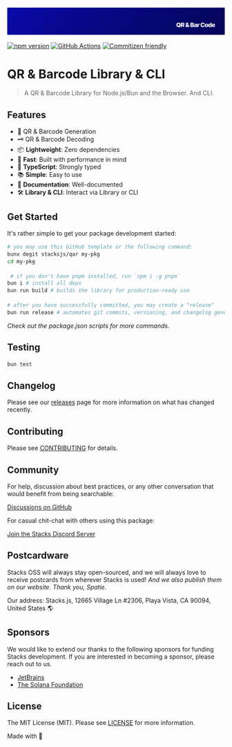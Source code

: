 <p align="center"><img src=".github/art/cover.jpg" alt="Social Card of this repo"></p>

[![npm version][npm-version-src]][npm-version-href]
[![GitHub Actions][github-actions-src]][github-actions-href]
[![Commitizen friendly](https://img.shields.io/badge/commitizen-friendly-brightgreen.svg)](http://commitizen.github.io/cz-cli/)
<!-- [![npm downloads][npm-downloads-src]][npm-downloads-href] -->
<!-- [![Codecov][codecov-src]][codecov-href] -->

# QR & Barcode Library & CLI

> A QR & Barcode Library for Node.js/Bun and the Browser. And CLI.

## Features

- 🤖 QR & Barcode Generation
- 🗝️ QR & Barcode Decoding
- 📦 **Lightweight**: Zero dependencies
- 🚀 **Fast**: Built with performance in mind
- 📜 **TypeScript**: Strongly typed
- 📚 **Simple**: Easy to use
- 📖 **Documentation**: Well-documented
- 🛠 **Library & CLI**: Interact via Library or CLI

## Get Started

It's rather simple to get your package development started:

```bash
# you may use this GitHub template or the following command:
bunx degit stacksjs/qar my-pkg
cd my-pkg

 # if you don't have pnpm installed, run `npm i -g pnpm`
bun i # install all deps
bun run build # builds the library for production-ready use

# after you have successfully committed, you may create a "release"
bun run release # automates git commits, versioning, and changelog generations
```

_Check out the package.json scripts for more commands._

## Testing

```bash
bun test
```

## Changelog

Please see our [releases](https://github.com/stackjs/qar/releases) page for more information on what has changed recently.

## Contributing

Please see [CONTRIBUTING](.github/CONTRIBUTING.md) for details.

## Community

For help, discussion about best practices, or any other conversation that would benefit from being searchable:

[Discussions on GitHub](https://github.com/stacksjs/qar/discussions)

For casual chit-chat with others using this package:

[Join the Stacks Discord Server](https://discord.gg/stacksjs)

## Postcardware

Stacks OSS will always stay open-sourced, and we will always love to receive postcards from wherever Stacks is used! _And we also publish them on our website. Thank you, Spatie._

Our address: Stacks.js, 12665 Village Ln #2306, Playa Vista, CA 90094, United States 🌎

## Sponsors

We would like to extend our thanks to the following sponsors for funding Stacks development. If you are interested in becoming a sponsor, please reach out to us.

- [JetBrains](https://www.jetbrains.com/)
- [The Solana Foundation](https://solana.com/)

## License

The MIT License (MIT). Please see [LICENSE](LICENSE.md) for more information.

Made with 💙

<!-- Badges -->
[npm-version-src]: https://img.shields.io/npm/v/qar?style=flat-square
[npm-version-href]: https://npmjs.com/package/qar
[github-actions-src]: https://img.shields.io/github/actions/workflow/status/stacksjs/qar/ci.yml?style=flat-square&branch=main
[github-actions-href]: https://github.com/stacksjs/qar/actions?query=workflow%3Aci

<!-- [codecov-src]: https://img.shields.io/codecov/c/gh/stacksjs/qar/main?style=flat-square
[codecov-href]: https://codecov.io/gh/stacksjs/qar -->
